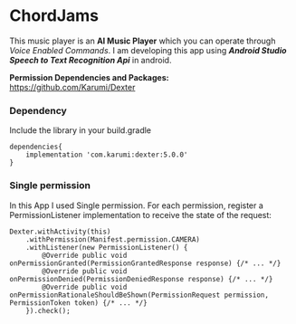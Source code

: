 # ChordJams

This music player is an **AI Music Player** which you can operate through *Voice Enabled Commands*. I am developing this app using ***Android Studio Speech to Text Recognition Api*** in android.


**Permission Dependencies and Packages:** https://github.com/Karumi/Dexter


### Dependency
Include the library in your build.gradle

```
dependencies{
    implementation 'com.karumi:dexter:5.0.0'
}
```


### Single permission
In this App I used Single permission. For each permission, register a PermissionListener implementation to receive the state of the request:

```
Dexter.withActivity(this)
	.withPermission(Manifest.permission.CAMERA)
	.withListener(new PermissionListener() {
		@Override public void onPermissionGranted(PermissionGrantedResponse response) {/* ... */}
		@Override public void onPermissionDenied(PermissionDeniedResponse response) {/* ... */}
		@Override public void onPermissionRationaleShouldBeShown(PermissionRequest permission, PermissionToken token) {/* ... */}
	}).check();
```

